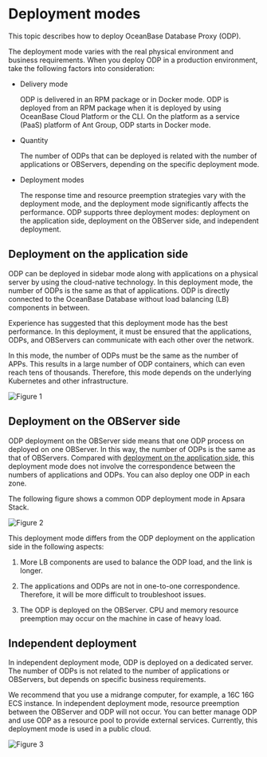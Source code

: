 # Deployment modes

This topic describes how to deploy OceanBase Database Proxy (ODP).

The deployment mode varies with the real physical environment and business requirements. When you deploy ODP in a production environment, take the following factors into consideration:

* Delivery mode

   ODP is delivered in an RPM package or in Docker mode. ODP is deployed from an RPM package when it is deployed by using OceanBase Cloud Platform or the CLI. On the platform as a service (PaaS) platform of Ant Group, ODP starts in Docker mode.

* Quantity

   The number of ODPs that can be deployed is related with the number of applications or OBServers, depending on the specific deployment mode.

* Deployment modes

   The response time and resource preemption strategies vary with the deployment mode, and the deployment mode significantly affects the performance. ODP supports three deployment modes: deployment on the application side, deployment on the OBServer side, and independent deployment.

## Deployment on the application side

ODP can be deployed in sidebar mode along with applications on a physical server by using the cloud-native technology. In this deployment mode, the number of ODPs is the same as that of applications. ODP is directly connected to the OceanBase Database without load balancing (LB) components in between.

Experience has suggested that this deployment mode has the best performance. In this deployment, it must be ensured that the applications, ODPs, and OBServers can communicate with each other over the network.

In this mode, the number of ODPs must be the same as the number of APPs. This results in a large number of ODP containers, which can even reach tens of thousands. Therefore, this mode depends on the underlying Kubernetes and other infrastructure.

![Figure 1](https://obbusiness-private.oss-cn-shanghai.aliyuncs.com/doc/img/odp/V4.0.0/zh-CN/2.install/3.deploy-01.png)

## Deployment on the OBServer side

ODP deployment on the OBServer side means that one ODP process on deployed on one OBServer. In this way, the number of ODPs is the same as that of OBServers. Compared with [deployment on the application side](#Deployment%20on%20the%20application%20side), this deployment mode does not involve the correspondence between the numbers of applications and ODPs. You can also deploy one ODP in each zone.

The following figure shows a common ODP deployment mode in Apsara Stack.

![Figure 2](https://obbusiness-private.oss-cn-shanghai.aliyuncs.com/doc/img/odp/V4.0.0/zh-CN/2.install/3.deploy-02.png)

This deployment mode differs from the ODP deployment on the application side in the following aspects:

1. More LB components are used to balance the ODP load, and the link is longer.

2. The applications and ODPs are not in one-to-one correspondence. Therefore, it will be more difficult to troubleshoot issues.

3. The ODP is deployed on the OBServer. CPU and memory resource preemption may occur on the machine in case of heavy load.

## Independent deployment

In independent deployment mode, ODP is deployed on a dedicated server. The number of ODPs is not related to the number of applications or OBServers, but depends on specific business requirements.

We recommend that you use a midrange computer, for example, a 16C 16G ECS instance. In independent deployment mode, resource preemption between the OBServer and ODP will not occur. You can better manage ODP and use ODP as a resource pool to provide external services. Currently, this deployment mode is used in a public cloud.

![Figure 3](https://obbusiness-private.oss-cn-shanghai.aliyuncs.com/doc/img/odp/V4.0.0/zh-CN/2.install/3.deploy-03.png)
